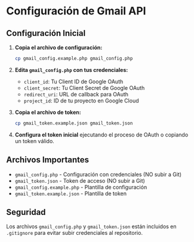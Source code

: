 # Configuración de Gmail API

## Configuración Inicial

1. **Copia el archivo de configuración:**
   ```bash
   cp gmail_config.example.php gmail_config.php
   ```

2. **Edita `gmail_config.php` con tus credenciales:**
   - `client_id`: Tu Client ID de Google OAuth
   - `client_secret`: Tu Client Secret de Google OAuth  
   - `redirect_uri`: URL de callback para OAuth
   - `project_id`: ID de tu proyecto en Google Cloud

3. **Copia el archivo de token:**
   ```bash
   cp gmail_token.example.json gmail_token.json
   ```

4. **Configura el token inicial** ejecutando el proceso de OAuth o copiando un token válido.

## Archivos Importantes

- `gmail_config.php` - Configuración con credenciales (NO subir a Git)
- `gmail_token.json` - Token de acceso (NO subir a Git)
- `gmail_config.example.php` - Plantilla de configuración
- `gmail_token.example.json` - Plantilla de token

## Seguridad

Los archivos `gmail_config.php` y `gmail_token.json` están incluidos en `.gitignore` para evitar subir credenciales al repositorio.